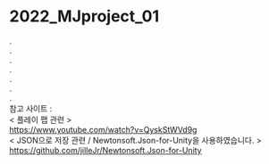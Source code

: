 # 2022_MJproject_01
.                                               
.                                               
.                                               
.                                               
.                                               
.                                               
.                                               
참고 사이트 :                                                            
< 플레이 팹 관련 >                                                          
https://www.youtube.com/watch?v=QyskStWVd9g                              
< JSON으로 저장 관련 / Newtonsoft.Json-for-Unity을 사용하였습니다. >                                                 
https://github.com/jilleJr/Newtonsoft.Json-for-Unity
